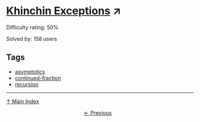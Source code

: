 # [Khinchin Exceptions](https://projecteuler.net/problem=911) ↗️

Difficulty rating: 50%

Solved by: 158 users
## Tags

- [asymptotics](../tags/asymptotics.md)
- [continued-fraction](../tags/continued-fraction.md)
- [recursion](../tags/recursion.md)



---

[↑ Main Index](../README.md)


<div align=center><a href='910.md'>← Previous</a> &nbsp;&nbsp;
